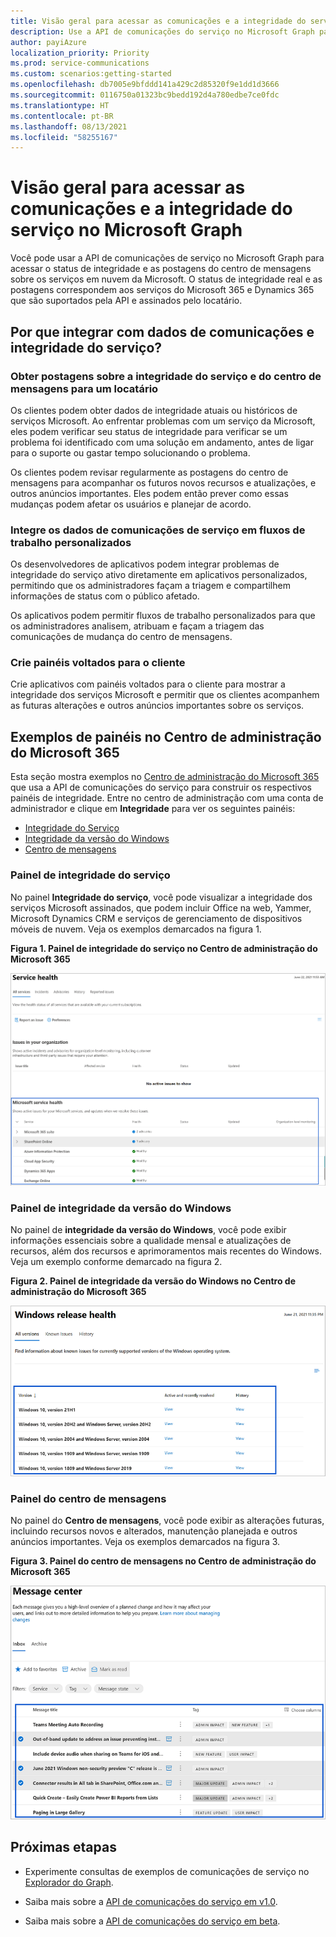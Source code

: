 ```yaml
---
title: Visão geral para acessar as comunicações e a integridade do serviço através do Microsoft Graph
description: Use a API de comunicações do serviço no Microsoft Graph para acessar o status de integridade e as postagens do centro de mensagens sobre os serviços em nuvem da Microsoft.
author: payiAzure
localization_priority: Priority
ms.prod: service-communications
ms.custom: scenarios:getting-started
ms.openlocfilehash: db7005e9bfddd141a429c2d85320f9e1dd1d3666
ms.sourcegitcommit: 0116750a01323bc9bedd192d4a780edbe7ce0fdc
ms.translationtype: HT
ms.contentlocale: pt-BR
ms.lasthandoff: 08/13/2021
ms.locfileid: "58255167"
---
```

# <a name="overview-for-accessing-service-health-and-communications-in-microsoft-graph"></a>Visão geral para acessar as comunicações e a integridade do serviço no Microsoft Graph
Você pode usar a API de comunicações de serviço no Microsoft Graph para acessar o status de integridade e as postagens do centro de mensagens sobre os serviços em nuvem da Microsoft. O status de integridade real e as postagens correspondem aos serviços do Microsoft 365 e Dynamics 365 que são suportados pela API e assinados pelo locatário.

## <a name="why-integrate-with-service-health-and-communications-data"></a>Por que integrar com dados de comunicações e integridade do serviço?

### <a name="get-service-health-and-message-center-posts-for-a-tenant"></a>Obter postagens sobre a integridade do serviço e do centro de mensagens para um locatário
Os clientes podem obter dados de integridade atuais ou históricos de serviços Microsoft. Ao enfrentar problemas com um serviço da Microsoft, eles podem verificar seu status de integridade para verificar se um problema foi identificado com uma solução em andamento, antes de ligar para o suporte ou gastar tempo solucionando o problema. 

Os clientes podem revisar regularmente as postagens do centro de mensagens para acompanhar os futuros novos recursos e atualizações, e outros anúncios importantes. Eles podem então prever como essas mudanças podem afetar os usuários e planejar de acordo.

### <a name="integrate-service-communications-data-into-custom-workflows"></a>Integre os dados de comunicações de serviço em fluxos de trabalho personalizados
Os desenvolvedores de aplicativos podem integrar problemas de integridade do serviço ativo diretamente em aplicativos personalizados, permitindo que os administradores façam a triagem e compartilhem informações de status com o público afetado.

Os aplicativos podem permitir fluxos de trabalho personalizados para que os administradores analisem, atribuam e façam a triagem das comunicações de mudança do centro de mensagens.

### <a name="build-customer-facing-dashboards"></a>Crie painéis voltados para o cliente

Crie aplicativos com painéis voltados para o cliente para mostrar a integridade dos serviços Microsoft e permitir que os clientes acompanhem as futuras alterações e outros anúncios importantes sobre os serviços.


## <a name="dashboards-examples-in-microsoft-365-admin-center"></a>Exemplos de painéis no Centro de administração do Microsoft 365
Esta seção mostra exemplos no [Centro de administração do Microsoft 365](https://admin.microsoft.com/Adminportal/Home?source=applauncher#/homepage) que usa a API de comunicações do serviço para construir os respectivos painéis de integridade. Entre no centro de administração com uma conta de administrador e clique em **Integridade** para ver os seguintes painéis:
- [Integridade do Serviço](#service-health-dashboard)
- [Integridade da versão do Windows](#windows-release-health-dashboard)
- [Centro de mensagens](#message-center-dashboard)

### <a name="service-health-dashboard"></a>Painel de integridade do serviço

No painel **Integridade do serviço**, você pode visualizar a integridade dos serviços Microsoft assinados, que podem incluir Office na web, Yammer, Microsoft Dynamics CRM e serviços de gerenciamento de dispositivos móveis de nuvem. Veja os exemplos demarcados na figura 1.

**Figura 1. Painel de integridade do serviço no Centro de administração do Microsoft 365**

![Captura de tela do painel de integridade do serviço do Centro de administração do Microsoft 365 para um usuário](images/service-communications-concept-overview-admin-center-serviceHealth2.png)

### <a name="windows-release-health-dashboard"></a>Painel de integridade da versão do Windows

No painel de **integridade da versão do Windows**, você pode exibir informações essenciais sobre a qualidade mensal e atualizações de recursos, além dos recursos e aprimoramentos mais recentes do Windows. Veja um exemplo conforme demarcado na figura 2.

**Figura 2. Painel de integridade da versão do Windows no Centro de administração do Microsoft 365**

![Captura de tela do painel de integridade da versão Windows do Centro de administração do Microsoft 365 para um usuário](images/service-communications-concept-overview-admin-center-windowshealth2.png)


### <a name="message-center-dashboard"></a>Painel do centro de mensagens
No painel do **Centro de mensagens**, você pode exibir as alterações futuras, incluindo recursos novos e alterados, manutenção planejada e outros anúncios importantes. Veja os exemplos demarcados na figura 3.

**Figura 3. Painel do centro de mensagens no Centro de administração do Microsoft 365**

![Captura de tela do painel do centro de mensagens do Centro de administração do Microsoft 365 para um usuário](images/service-communications-concept-overview-admin-center-messagecenter2.png)



## <a name="next-steps"></a>Próximas etapas

- Experimente consultas de exemplos de comunicações de serviço no [Explorador do Graph](https://developer.microsoft.com/graph/graph-explorer/?request=admin%2FserviceAnnouncement%2FhealthOverviews&version=v1.0).

- Saiba mais sobre a [API de comunicações do serviço em v1.0](/graph/api/resources/service-communications-api-overview?view=graph-rest-1.0&preserve-view=true).

- Saiba mais sobre a [API de comunicações do serviço em beta](/graph/api/resources/service-communications-api-overview?view=graph-rest-beta&preserve-view=true).

